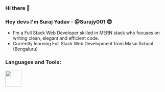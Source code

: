### Hi there 👋
### Hey devs  I'm Suraj Yadav - @Surajy001 😎


- I'm a Full Stack Web Developer skilled in MERN stack who focuses on writing clean, elegant and efficient code.
- Currently learning Full Stack Web Development from Masai School (Bengaluru)


### Languages and Tools:

<image src="https://upload.wikimedia.org/wikipedia/commons/thumb/d/d5/CSS3_logo_and_wordmark.svg/1200px-CSS3_logo_and_wordmark.svg.png" width="50px" height="50px"  />
<!--
**Surajy001/Surajy001** is a ✨ _special_ ✨ repository because its `README.md` (this file) appears on your GitHub profile.

Here are some ideas to get you started:

- 🔭 I’m currently working on ...
- 🌱 I’m currently learning ...
- 👯 I’m looking to collaborate on ...
- 🤔 I’m looking for help with ...
- 💬 Ask me about ...
- 📫 How to reach me: ...
- 😄 Pronouns: ...
- ⚡ Fun fact: ...
-->
